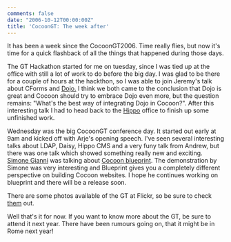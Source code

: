 ```yaml
---
comments: false
date: "2006-10-12T00:00:00Z"
title: 'CocoonGT: The week after'
---
```


It has been a week since the CocoonGT2006. Time really flies, but now it's time for a quick flashback of all the things that happened during those days.

The GT Hackathon started for me on tuesday, since I was tied up at the office with still a lot of work to do before the big day. I was glad to be there for a couple of hours at the hackthon, so I was able to join Jeremy's talk about CForms and <a href="http://www.dojotoolkit.org/" target="_blank">Dojo.</a> I think we both came to the conclusion that Dojo is great and Cocoon should try to embrace Dojo even more, but the question remains: "What's the best way of integrating Dojo in Cocoon?".
After this interesting talk I had to head back to the <a href="http://www.hippo.nl/" target="_blank">Hippo</a> office to finish up some unfinished work.

Wednesday was the big CocoonGT conference day. It started out early at 9am and kicked off with Arje's opening speech. I've seen several interesting talks about LDAP, Daisy, Hippo CMS and a very funy talk from Andrew, but there was one talk which showed something really new and exciting. <a href="http://www.simonegianni.it/index.php/" target="_blank">Simone Gianni</a> was talking about <a href="https://forge.pronetics.it/svn/scratchpad/blueprint/" target="_blank">Cocoon blueprint</a>. The demonstration by Simone was very interesting and Blueprint gives you a completely different perspective on building Cocoon websites. I hope he continues working on blueprint and there will be a release soon.

There are some photos available of the GT at Flickr, so be sure to check <a href="http://www.flickr.com/photos/tags/cocoongt2006/" target="_blank">them</a> out.

Well that's it for now. If you want to know more about the GT, be sure to attend it next year. There have been rumours going on, that it might be in Rome next year!
